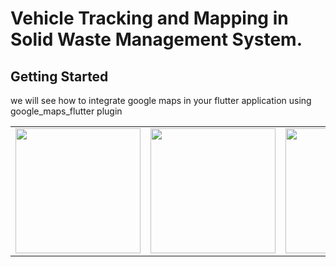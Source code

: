 # Vehicle Tracking and Mapping in Solid Waste Management System.



## Getting Started

we will see how to integrate google maps in your flutter application using google_maps_flutter plugin

<div style="text-align: center">
    <table>
        <tr>
            <td style="text-align: center">
                    <img src="" width="200"/>
            </td>    
            <td style="text-align: center">
                    <img src="" width="200"/>
            </td> 
            <td style="text-align: center">
                    <img src="" width="200"/>
             </td>         
        </tr>
  </table>
  </div>

